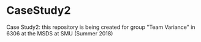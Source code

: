 # CaseStudy2
Case Study2: this repository is being created for group "Team Variance" in 6306 at the MSDS at SMU (Summer 2018)
